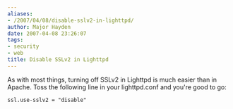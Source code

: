 ```yaml
---
aliases:
- /2007/04/08/disable-sslv2-in-lighttpd/
author: Major Hayden
date: 2007-04-08 23:26:07
tags:
- security
- web
title: Disable SSLv2 in Lighttpd
---
```


As with most things, turning off SSLv2 in Lighttpd is much easier than in Apache. Toss the following line in your lighttpd.conf and you're good to go:

```
ssl.use-sslv2 = "disable"
```